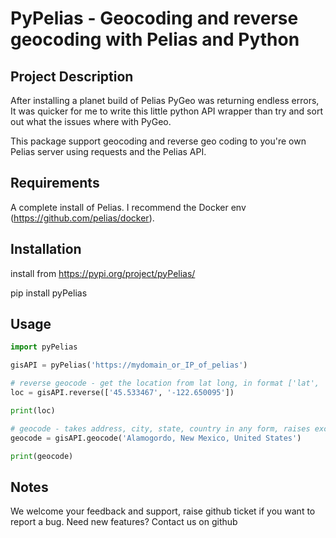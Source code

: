 # PyPelias - Geocoding and reverse geocoding with Pelias and Python

## Project Description
After installing a planet build of Pelias PyGeo was returning endless errors, It was quicker for me to write this little python API wrapper than try and sort out what the issues where with PyGeo.

This package support geocoding and reverse geo coding to you're own Pelias server using requests and the Pelias API.

## Requirements
A complete install of Pelias. I recommend the Docker env (https://github.com/pelias/docker).


## Installation
install from https://pypi.org/project/pyPelias/

pip install pyPelias

## Usage
```python
import pyPelias

gisAPI = pyPelias('https://mydomain_or_IP_of_pelias')

# reverse geocode - get the location from lat long, in format ['lat', 'long']
loc = gisAPI.reverse(['45.533467', '-122.650095'])

print(loc)

# geocode - takes address, city, state, country in any form, raises exception if can't parse address
geocode = gisAPI.geocode('Alamogordo, New Mexico, United States')

print(geocode)
```

## Notes
We welcome your feedback and support, raise github ticket if you want to report a bug. Need new features? Contact us on github